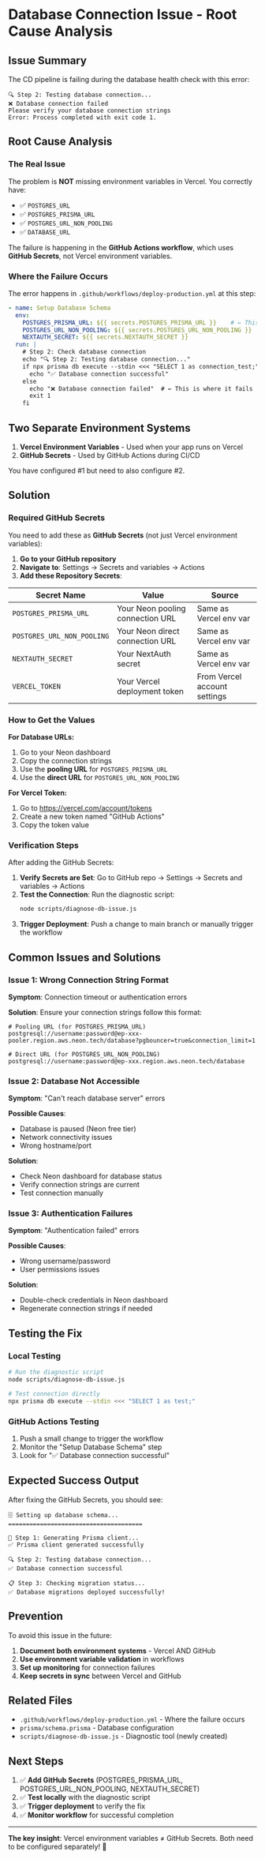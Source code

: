 # Database Connection Issue - Root Cause Analysis

## Issue Summary

The CD pipeline is failing during the database health check with this error:
```
🔍 Step 2: Testing database connection...
❌ Database connection failed
Please verify your database connection strings
Error: Process completed with exit code 1.
```

## Root Cause Analysis

### The Real Issue

The problem is **NOT** missing environment variables in Vercel. You correctly have:
- ✅ `POSTGRES_URL`
- ✅ `POSTGRES_PRISMA_URL` 
- ✅ `POSTGRES_URL_NON_POOLING`
- ✅ `DATABASE_URL`

The failure is happening in the **GitHub Actions workflow**, which uses **GitHub Secrets**, not Vercel environment variables.

### Where the Failure Occurs

The error happens in `.github/workflows/deploy-production.yml` at this step:

```yaml
- name: Setup Database Schema
  env:
    POSTGRES_PRISMA_URL: ${{ secrets.POSTGRES_PRISMA_URL }}    # ← This needs to be set
    POSTGRES_URL_NON_POOLING: ${{ secrets.POSTGRES_URL_NON_POOLING }}
    NEXTAUTH_SECRET: ${{ secrets.NEXTAUTH_SECRET }}
  run: |
    # Step 2: Check database connection
    echo "🔍 Step 2: Testing database connection..."
    if npx prisma db execute --stdin <<< "SELECT 1 as connection_test;" 2>/dev/null; then
      echo "✅ Database connection successful"
    else
      echo "❌ Database connection failed"  # ← This is where it fails
      exit 1
    fi
```

## Two Separate Environment Systems

1. **Vercel Environment Variables** - Used when your app runs on Vercel
2. **GitHub Secrets** - Used by GitHub Actions during CI/CD

You have configured #1 but need to also configure #2.

## Solution

### Required GitHub Secrets

You need to add these as **GitHub Secrets** (not just Vercel environment variables):

1. **Go to your GitHub repository**
2. **Navigate to**: Settings → Secrets and variables → Actions
3. **Add these Repository Secrets**:

| Secret Name | Value | Source |
|-------------|-------|---------|
| `POSTGRES_PRISMA_URL` | Your Neon pooling connection URL | Same as Vercel env var |
| `POSTGRES_URL_NON_POOLING` | Your Neon direct connection URL | Same as Vercel env var |
| `NEXTAUTH_SECRET` | Your NextAuth secret | Same as Vercel env var |
| `VERCEL_TOKEN` | Your Vercel deployment token | From Vercel account settings |

### How to Get the Values

**For Database URLs:**
1. Go to your Neon dashboard
2. Copy the connection strings
3. Use the **pooling URL** for `POSTGRES_PRISMA_URL`
4. Use the **direct URL** for `POSTGRES_URL_NON_POOLING`

**For Vercel Token:**
1. Go to https://vercel.com/account/tokens
2. Create a new token named "GitHub Actions"
3. Copy the token value

### Verification Steps

After adding the GitHub Secrets:

1. **Verify Secrets are Set**: Go to GitHub repo → Settings → Secrets and variables → Actions
2. **Test the Connection**: Run the diagnostic script:
   ```bash
   node scripts/diagnose-db-issue.js
   ```
3. **Trigger Deployment**: Push a change to main branch or manually trigger the workflow

## Common Issues and Solutions

### Issue 1: Wrong Connection String Format

**Symptom**: Connection timeout or authentication errors

**Solution**: Ensure your connection strings follow this format:
```
# Pooling URL (for POSTGRES_PRISMA_URL)
postgresql://username:password@ep-xxx-pooler.region.aws.neon.tech/database?pgbouncer=true&connection_limit=1

# Direct URL (for POSTGRES_URL_NON_POOLING)  
postgresql://username:password@ep-xxx.region.aws.neon.tech/database
```

### Issue 2: Database Not Accessible

**Symptom**: "Can't reach database server" errors

**Possible Causes**:
- Database is paused (Neon free tier)
- Network connectivity issues
- Wrong hostname/port

**Solution**: 
- Check Neon dashboard for database status
- Verify connection strings are current
- Test connection manually

### Issue 3: Authentication Failures

**Symptom**: "Authentication failed" errors

**Possible Causes**:
- Wrong username/password
- User permissions issues

**Solution**:
- Double-check credentials in Neon dashboard
- Regenerate connection strings if needed

## Testing the Fix

### Local Testing
```bash
# Run the diagnostic script
node scripts/diagnose-db-issue.js

# Test connection directly
npx prisma db execute --stdin <<< "SELECT 1 as test;"
```

### GitHub Actions Testing
1. Push a small change to trigger the workflow
2. Monitor the "Setup Database Schema" step
3. Look for "✅ Database connection successful"

## Expected Success Output

After fixing the GitHub Secrets, you should see:

```
🗄️ Setting up database schema...
======================================

🔧 Step 1: Generating Prisma client...
✅ Prisma client generated successfully

🔍 Step 2: Testing database connection...
✅ Database connection successful

📋 Step 3: Checking migration status...
✅ Database migrations deployed successfully!
```

## Prevention

To avoid this issue in the future:

1. **Document both environment systems** - Vercel AND GitHub
2. **Use environment variable validation** in workflows
3. **Set up monitoring** for connection failures
4. **Keep secrets in sync** between Vercel and GitHub

## Related Files

- `.github/workflows/deploy-production.yml` - Where the failure occurs
- `prisma/schema.prisma` - Database configuration
- `scripts/diagnose-db-issue.js` - Diagnostic tool (newly created)

## Next Steps

1. ✅ **Add GitHub Secrets** (POSTGRES_PRISMA_URL, POSTGRES_URL_NON_POOLING, NEXTAUTH_SECRET)
2. ✅ **Test locally** with the diagnostic script  
3. ✅ **Trigger deployment** to verify the fix
4. ✅ **Monitor workflow** for successful completion

---

**The key insight**: Vercel environment variables ≠ GitHub Secrets. Both need to be configured separately! 🔑